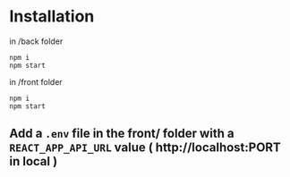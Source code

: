 # Installation

in /back folder

```
npm i
npm start
```

in /front folder

```
npm i
npm start
```

## Add a `.env` file in the front/ folder with a `REACT_APP_API_URL` value ( http://localhost:PORT in local )
